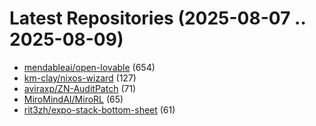 # Latest Repositories (2025-08-07 .. 2025-08-09)

- [mendableai/open-lovable](https://github.com/mendableai/open-lovable) (654)
- [km-clay/nixos-wizard](https://github.com/km-clay/nixos-wizard) (127)
- [aviraxp/ZN-AuditPatch](https://github.com/aviraxp/ZN-AuditPatch) (71)
- [MiroMindAI/MiroRL](https://github.com/MiroMindAI/MiroRL) (65)
- [rit3zh/expo-stack-bottom-sheet](https://github.com/rit3zh/expo-stack-bottom-sheet) (61)
